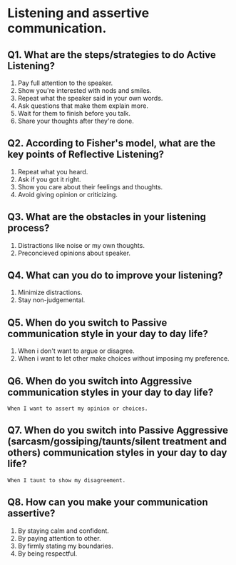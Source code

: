 # Listening and assertive communication.

## Q1. What are the steps/strategies to do Active Listening?
  1. Pay full attention to the speaker.
  1. Show you're interested with nods and smiles.
  1. Repeat what the speaker said in your own words.
  1. Ask questions that make them explain more.
  1. Wait for them to finish before you talk.
  1. Share your thoughts after they're done.
  
## Q2. According to Fisher's model, what are the key points of Reflective Listening?
  1. Repeat what you heard.
  1. Ask if you got it right.
  1. Show you care about their feelings and thoughts.
  1. Avoid giving opinion or criticizing.
  
## Q3. What are the obstacles in your listening process?
  1. Distractions like noise or my own thoughts.
  1. Preconcieved opinions about speaker.
 
## Q4. What can you do to improve your listening?
  1. Minimize distractions.
  1. Stay non-judgemental.

## Q5. When do you switch to Passive communication style in your day to day life?
  1. When i don't want to argue or disagree.
  1. When i want to let other make choices without imposing my preference.

## Q6. When do you switch into Aggressive communication styles in your day to day life?
    When I want to assert my opinion or choices.

## Q7. When do you switch into Passive Aggressive (sarcasm/gossiping/taunts/silent treatment and others) communication styles in your day to day life?
    When I taunt to show my disagreement.
    
## Q8. How can you make your communication assertive?
  1. By staying calm and confident.
  1. By paying attention to other.
  1. By firmly stating my boundaries.
  1. By being respectful.
